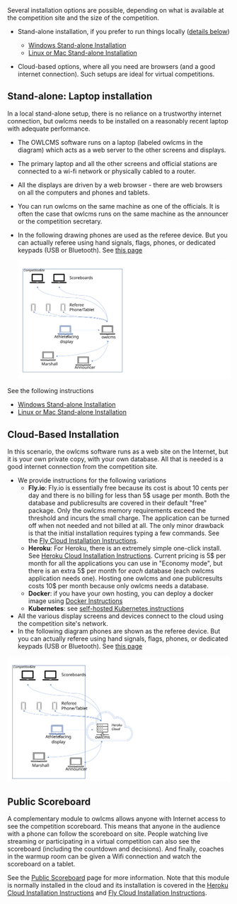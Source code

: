 Several installation options are possible, depending on what is available at the competition site and the size of the competition.

- Stand-alone installation, if you prefer to run things locally ([details below](#stand-alone-laptop-installation))
  - [Windows Stand-alone Installation](LocalWindowsSetup)
  - [Linux or Mac Stand-alone Installation](LocalLinuxMacSetup)


- Cloud-based options, where all you need are browsers (and a good internet connection).  Such setups are ideal for virtual competitions.

## Stand-alone: Laptop installation

In a local stand-alone setup, there is no reliance on a trustworthy internet connection, but owlcms needs to be installed on a reasonably recent laptop with adequate performance.

- The OWLCMS software runs on a laptop (labeled owlcms in the diagram) which acts as a web server to the other screens and displays.

- The primary laptop and all the other screens and official stations are connected to a wi-fi network or physically cabled to a router.

- All the displays are driven by a web browser - there are web browsers on all the computers and phones and tablets.

- You can run owlcms on the same machine as one of the officials.  It is often the case that owlcms runs on the same machine as the announcer or the competition secretary.

- In the following drawing phones are used as the referee device.  But you can actually referee using hand signals, flags, phones, or dedicated keypads (USB or Bluetooth). See [this page](Refereeing)

  ![Slide1](img/PublicResults/CloudExplained/Slide7.SVG)

See the following instructions

  * [Windows Stand-alone Installation](LocalWindowsSetup)
  * [Linux or Mac Stand-alone Installation](LocalLinuxMacSetup)



## Cloud-Based Installation

In this scenario, the owlcms software runs as a web site on the Internet, but it is your own private copy, with your own database.  All that is needed is a good internet connection from the competition site.

- We provide instructions for the following variations
  - **Fly.io**: Fly.io is essentially free because its cost is about 10 cents per day and there is no billing for less than 5$ usage per month. Both the database and publicresults are covered in their default "free" package. Only the owlcms memory requirements exceed the threshold and incurs the small charge. The application can be turned off when not needed and not billed at all. The only minor drawback is that the initial installation requires typing a few commands. See the [Fly Cloud Installation Instructions](Fly).  
  - **Heroku**: For Heroku, there is an extremely simple one-click install. See [Heroku Cloud Installation Instructions](Heroku).  Current pricing is 5$ per month for all the applications you can use in "Economy mode", but there is an extra 5$ per month for *each* database (each owlcms application needs one).  Hosting one owlcms and one publicresults costs 10$ per month because only owlcms needs a database.
  - **Docker**: if you have your own hosting, you can deploy a docker image using [Docker Instructions](Docker) 
  - **Kubernetes**: see [self-hosted Kubernetes instructions](DigitalOcean)
- All the various display screens and devices connect to the cloud using the competition site's network.
- In the following diagram phones are shown as the referee device.  But you can actually referee using hand signals, flags, phones, or dedicated keypads (USB or Bluetooth). See [this page](Refereeing)

![Slide9](img/PublicResults/CloudExplained/Slide9.SVG)

## Public Scoreboard

A complementary module to owlcms allows anyone with Internet access to see the competition scoreboard.  This means that anyone in the audience with a phone can follow the scoreboard on site.  People watching live streaming or participating in a virtual competition can also see the scoreboard (including the countdown and decisions). And finally, coaches in the warmup room can be given a Wifi connection and watch the scoreboard on a tablet.

See the [Public Scoreboard](PublicResults) page for more information.  Note that this module is normally installed in the cloud and its installation is covered in the [Heroku Cloud Installation Instructions](Heroku) and [Fly Cloud Installation Instructions](Fly).